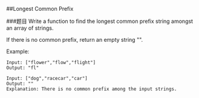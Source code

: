 ##Longest Common Prefix

###题目
Write a function to find the longest common prefix string amongst an array of strings.

If there is no common prefix, return an empty string "".

Example:
```
Input: ["flower","flow","flight"]
Output: "fl"

Input: ["dog","racecar","car"]
Output: ""
Explanation: There is no common prefix among the input strings.
```